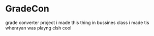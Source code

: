 # GradeCon
grade converter project
i made this thing in bussines class
i made tis whenryan was playng clsh
cool
